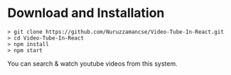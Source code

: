 # Download and Installation


```
> git clone https://github.com/Nuruzzamancse/Video-Tube-In-React.git
> cd Video-Tube-In-React
> npm install
> npm start
```

You can search & watch youtube videos from this system.
